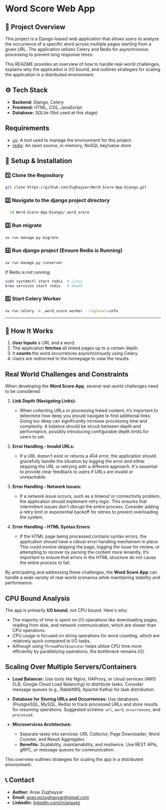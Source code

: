 # Word Score Web App

## 📌 Project Overview
This project is a Django-based web application that allows users to analyze the occurrence of a specific word across multiple pages starting from a given URL. The application utilizes Celery and Redis for asynchronous processing to prevent long response times.

This README provides an overview of how to handle real-world challenges, explains why the application is I/O bound, and outlines strategies for scaling the application in a distributed environment.


## ⚙️ Tech Stack
- **Backend:** Django, Celery
- **Frontend:** HTML, CSS, JavaScript
- **Database:** SQLite (Not used at this stage)

## Requirements

- [uv](https://docs.astral.sh/uv): A tool used to manage the environment for this project.
- [redis](https://redis.io/): An open source, in-memory, NoSQL key/value store

## 🚀 Setup & Installation

### 1️⃣ Clone the Repository

  ```bash
  git clone https://github.com/Zughayyar/Word-Score-App-Django.git
  ```

### 2️⃣ Navigate to the django project directory

  ```bash
    cd Word-Score-App-Django/_word_score   
  ```

### 3️⃣ Run migrate 
  ```sh
  uv run manage.py migrate
  ```

### 4️⃣ Run django project (Ensure Redis is Running)
  ```sh
  uv run manage.py runserver
  ```
If Redis is not running:
  ```sh
  sudo systemctl start redis  # Linux
  brew services start redis   # macOS
  ```

### 5️⃣ Start Celery Worker 
  ```sh
  uv run celery -A _word_score worker --loglevel=info
  ```

---

## 📌 How It Works
1. **User Inputs** a URL and a word.
2. The application **fetches** all linked pages up to a certain depth.
3. It **counts** the word occurrences asynchronously using Celery.
4. Users are redirected to the homepage to view the results.


## Real World Challenges and Constraints

When developing the **Word Score App**, several real-world challenges need to be considered:

1. **Link Depth (Navigating Links):**
   - When collecting URLs or processing linked content, it’s important to determine how deep you should navigate to find additional links. Going too deep can significantly increase processing time and complexity. A balance should be struck between depth and performance, possibly introducing configurable depth limits for users to set.

2. **Error Handling - Invalid URLs:**
   - If a URL doesn't exist or returns a 404 error, the application should gracefully handle the situation by logging the error and either skipping the URL or retrying with a different approach. It's essential to provide clear feedback to users if URLs are invalid or unreachable.

3. **Error Handling - Network Issues:**
   - If a network issue occurs, such as a timeout or connectivity problem, the application should implement retry logic. This ensures that intermittent issues don't disrupt the entire process. Consider adding a retry limit or exponential backoff for retries to prevent overloading the system.

4. **Error Handling - HTML Syntax Errors:**
   - If the HTML page being processed contains syntax errors, the application should have a robust error handling mechanism in place. This could involve skipping the page, logging the issue for review, or attempting to recover by parsing the content more leniently. It’s important to ensure that errors in the HTML structure do not cause the entire process to fail.

By anticipating and addressing these challenges, the **Word Score App** can handle a wide variety of real-world scenarios while maintaining stability and performance.

## CPU Bound Analysis

The app is primarily **I/O bound**, not CPU bound. Here's why:
- The majority of time is spent on I/O operations like downloading pages, reading from disk, and network communication, which are slower than CPU operations.
- CPU usage is focused on string operations for word counting, which are relatively quick compared to I/O tasks.
- Although using `ThreadPoolExecutor` helps utilize CPU time more efficiently by parallelizing operations, the bottleneck remains I/O.

## Scaling Over Multiple Servers/Containers

- **Load Balancer:** Use tools like Nginx, HAProxy, or cloud services (AWS ELB, Google Cloud Load Balancing) to distribute tasks. Consider message queues (e.g., RabbitMQ, Apache Kafka) for task distribution.

- **Database for Storing URLs and Occurrences:** Use databases (PostgreSQL, MySQL, Redis) to track processed URLs and store results for resuming operations. Suggested schema: `url`, `word`, `occurrences`, and `processed`.

- **Microservices Architecture:**
  - Separate tasks into services: URL Collector, Page Downloader, Word Counter, and Result Aggregator.
  - **Benefits:** Scalability, maintainability, and resilience. Use REST APIs, gRPC, or message queues for communication.

This overview outlines strategies for scaling the app in a distributed environment.


## 📞 Contact
- **Author:** Anas Zughayyar  
- **Email:** anas.ezzughayyar@gmail.com  
- **LinkedIn:** [linkedin.com/in/anasez](https://www.linkedin.com/in/anasez)

